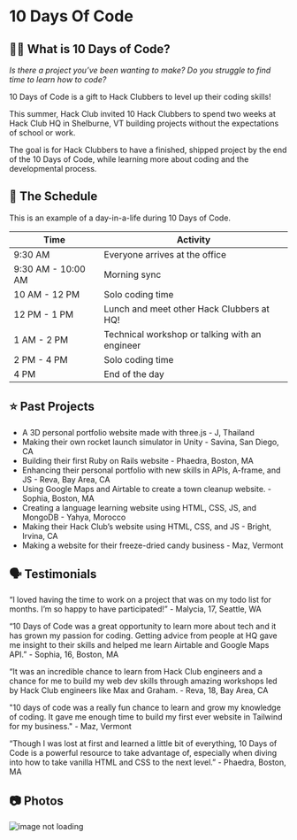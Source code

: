 # 10 Days Of Code

## 👩‍💻 What is 10 Days of Code?
_Is there a project you’ve been wanting to make?
Do you struggle to find time to learn how to code?_

10 Days of Code is a gift to Hack Clubbers to level up their coding skills!

This summer, Hack Club invited 10 Hack Clubbers to spend two weeks at Hack Club HQ in Shelburne, VT building projects without the expectations of school or work.

The goal is for Hack Clubbers to have a finished, shipped project by the end of the 10 Days of Code, while learning more about coding and the developmental process. 

## 📅 The Schedule
This is an example of a day-in-a-life during 10 Days of Code.

| Time | Activity                                                                 |
|-----|-------------------------------------------------------------------------|
| 9:30 AM | Everyone arrives at the office |
| 9:30 AM - 10:00 AM | Morning sync |
| 10 AM - 12 PM  | Solo coding time |
| 12 PM - 1 PM  | Lunch and meet other Hack Clubbers at HQ! |
| 1 AM - 2 PM  | Technical workshop or talking with an engineer |
| 2 PM - 4 PM  | Solo coding time |
| 4 PM  | End of the day |

## ⭐ Past Projects

- A 3D personal portfolio website made with three.js - J, Thailand
- Making their own rocket launch simulator in Unity - Savina, San Diego, CA
- Building their first Ruby on Rails website - Phaedra, Boston, MA
- Enhancing their personal portfolio with new skills in APIs, A-frame, and JS - Reva, Bay Area, CA
- Using Google Maps and Airtable to create a town cleanup website. - Sophia, Boston, MA
- Creating a language learning website using HTML, CSS, JS, and MongoDB - Yahya, Morocco
- Making their Hack Club’s website using HTML, CSS, and JS - Bright, Irvina, CA
- Making a website for their freeze-dried candy business - Maz, Vermont

## 🗣️ Testimonials

“I loved having the time to work on a project that was on my todo list for months. I’m so happy to have participated!” - Malycia, 17, Seattle, WA

“10 Days of Code was a great opportunity to learn more about tech and it has grown my passion for coding. Getting advice from people at HQ gave me insight to their skills and helped me learn Airtable and Google Maps API.” - Sophia, 16, Boston, MA

“It was an incredible chance to learn from Hack Club engineers and  a chance for me to build my web dev skills through amazing workshops led by Hack Club engineers like Max and Graham. - Reva, 18, Bay Area, CA

"10 days of code was a really fun chance to learn and grow my knowledge of coding. It gave me enough time to build my first ever website in Tailwind for my business." - Maz, Vermont

“Though I was lost at first and learned a little bit of everything, 10 Days of Code is a powerful resource to take advantage of, especially when diving into how to take vanilla HTML and CSS to the next level.” - Phaedra, Boston, MA

## 📷 Photos

![image not loading](https://cloud-eic4a2do1-hack-club-bot.vercel.app/0pxl_20240626_184338302.mp.jpg)
